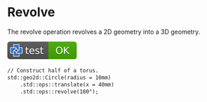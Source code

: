 # Revolve

The revolve operation revolves a 2D geometry into a 3D geometry.

[![test](.test/revolve.svg)](.test/revolve.log)

```µcad,revolve
// Construct half of a torus. 
std::geo2d::Circle(radius = 10mm)
    .std::ops::translate(x = 40mm)
    .std::ops::revolve(180°);
```
